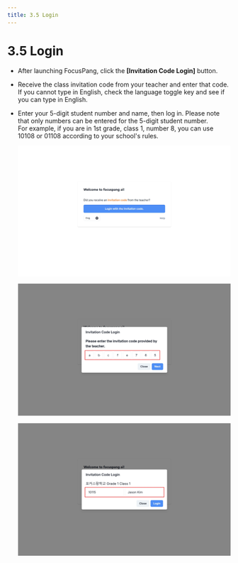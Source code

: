 ```yaml
---
title: 3.5 Login
---
```


# 3.5 Login

- After launching FocusPang, click the **\[Invitation Code Login]** button.
- Receive the class invitation code from your teacher and enter that code.
  If you cannot type in English, check the language toggle key and see if you can type in English.
- Enter your 5-digit student number and name, then log in.
  Please note that only numbers can be entered for the 5-digit student number. \
  For example, if you are in 1st grade, class 1, number 8, you can use 10108 or 01108 according to your school's rules.

  ![](/img/en_student/en_student_3-5_01.jpg)

  ![](/img/en_student/en_student_3-5_02.jpg)

  ![](/img/en_student/en_student_3-5_03.jpg)
